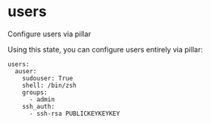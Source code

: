 users
=====

Configure users via pillar

Using this state, you can configure users entirely via pillar:

    users:
      auser:
        sudouser: True
        shell: /bin/zsh
        groups:
          - admin
        ssh_auth:
          - ssh-rsa PUBLICKEYKEYKEY